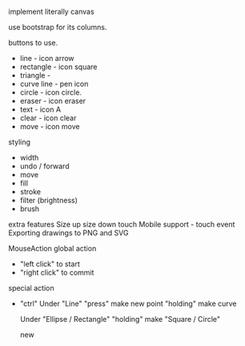 implement literally canvas 

use bootstrap for its columns. 

buttons to use.
- line - icon arrow
- rectangle - icon square
- triangle - 
- curve line - pen icon 
- circle - icon circle.
- eraser - icon eraser
- text  - icon A
- clear - icon clear
- move - icon move


styling 
- width
- undo / forward
- move
- fill 
- stroke
- filter (brightness)
- brush


extra features
Size up size down touch
Mobile support - touch event
Exporting drawings to PNG and SVG

MouseAction 
global action
- "left click" to start
- "right click" to commit

special action 
-  "ctrl"
    Under "Line"
    "press" make new point
    "holding" make curve

    Under "Ellipse / Rectangle"
    "holding" make "Square / Circle"


    new
